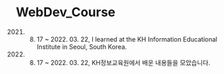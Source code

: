# WebDev_Course
2021. 08. 17 ~ 2022. 03. 22, I learned at the KH Information Educational Institute in Seoul, South Korea.
2021. 08. 17 ~ 2022. 03. 22, KH정보교육원에서 배운 내용들을 모았습니다.
